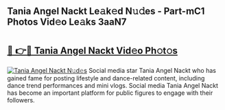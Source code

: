 ## Tania Angel Nackt Le𝚊k𝚎d N𝚞𝚍es - Part-mC1 Photos Vid𝚎o Le𝚊ks 3aaN7

# <h2><a href="http://fb1gsy.evod.top/?m=Tania+Angel+Nackt">🔗 👉🔴 Tania Angel Nackt Vid𝚎o Ph𝚘t𝚘s</a></h2>

[![Tania Angel Nackt N𝚞d𝚎s](https://i.imgur.com/8V9OHl7.gif)](http://fb1gsy.evod.top/?m=Tania+Angel+Nackt)
Social media star Tania Angel Nackt who has gained fame for posting lifestyle and dance-related content, including dance trend performances and mini vlogs. Social media Tania Angel Nackt has become an important platform for public figures to engage with their followers. 

